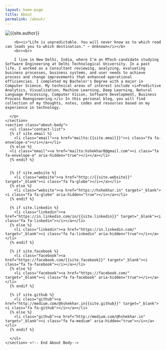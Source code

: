 ```yaml
---
layout: home-page
title: About
permalink: /about/
---
```

<div class="small-wrapper">
  <div class="about-container">
    <section class="about-header">
      <div class="author-image-container">
        <img src="{{site.baseurl}}/assets/img/{% if site.author-pic %}{{site.author-pic}}{% endif %}" alt="{{site.author}}">
      </div>
      <p class="subtitle">
      <!--  {{site.about-author}} -->


        <b><i>"Life is unpredictable. You will never know as to which road can leads you to which destination." ~ Unknown</i></b>
        <br><br>

        I live in New Delhi, India, where I'm an MTech candidate studying Software Engineering at Delhi Technological University. In a past life, I worked as a Consultant reviewing, analyzing, evaluating business processes, business systems, and user needs to achieve process and change improvements that enhanced operational efficiencies. I completed my Bachelor's Degree with a major in Computer Science. My technical areas of interest include <i>Predictive Analytics, Visualization, Machine Learning, Deep Learning, Natural Language Processing, Computer Vision, Software Development, Business Process Reengineering.</i> In this personal blog, you will find collection of my thoughts, notes, codes and resources based on my experience in technology.

      </p>
    </section>
    <section class="about-body">
      <ul class="contact-list">
      {% if site.email %}
        <li class="email"><a href="mailto:{{site.email}}"><i class="fa fa-envelope-o"></i></a></li>
      {% else %}
      <li class="email"><a href="mailto:hshekhar0@gmail.com"><i class="fa fa-envelope-o" aria-hidden="true"></i></a></li>
      {% endif %}


      {% if site.website %}
        <li class="website"><a href="http://{{site.website}}" target="_blank"><i class="fa fa-globe"></i></a></li>
      {% else %}
        <li class="website"><a href="https://hshekhar.in" target="_blank"><i class="fa fa-globe" aria-hidden="true"></i></a></li>
      {% endif %}

      {% if site.linkedin %}
        <li class="linkedin"><a href="https://in.linkedin.com/in/{{site.linkedin}}" target="_blank"><i class="fa fa-linkedin"></i></a></li>
      {% else %}
        <li class="linkedin"><a href="https://in.linkedin.com/" target="_blank"><i class="fa fa-linkedin" aria-hidden="true"></i></a></li>
      {% endif %}

      {% if site.facebook %}
        <li class="facebook"><a href="https://facebook.com/{{site.facebook}}" target="_blank"><i class="fa fa-facebook"></i></a></li>
      {% else %}
        <li class="facebook"><a href="https://facebook.com/" target="_blank"><i class="fa fa-facebook" aria-hidden="true"></i></a></li>
      {% endif %}

      {% if site.github %}
        <li class="github"><a href="http://medium.com/@hshekhar.in{{site.github}}" target="_blank"><i class="fa fa-github"></i></a></li>
      {% else %}
        <li class="github"><a href="http://medium.com/@hshekhar.in" target="_blank"><i class="fa fa-medium" aria-hidden="true"></i></a></li>
      {% endif %}

      </ul>
    </section> <!-- End About Body-->
  </div> <!-- End About Container -->
</div> <!-- End Small Wrapper -->
